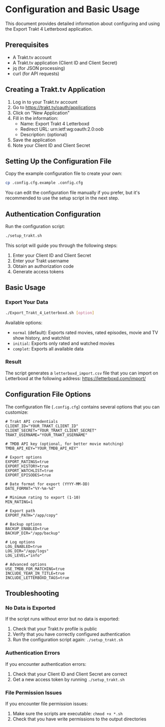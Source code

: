 # Configuration and Basic Usage

This document provides detailed information about configuring and using the Export Trakt 4 Letterboxd application.

## Prerequisites

- A Trakt.tv account
- A Trakt.tv application (Client ID and Client Secret)
- jq (for JSON processing)
- curl (for API requests)

## Creating a Trakt.tv Application

1. Log in to your Trakt.tv account
2. Go to https://trakt.tv/oauth/applications
3. Click on "New Application"
4. Fill in the information:
   - Name: Export Trakt 4 Letterboxd
   - Redirect URL: urn:ietf:wg:oauth:2.0:oob
   - Description: (optional)
5. Save the application
6. Note your Client ID and Client Secret

## Setting Up the Configuration File

Copy the example configuration file to create your own:

```bash
cp .config.cfg.example .config.cfg
```

You can edit the configuration file manually if you prefer, but it's recommended to use the setup script in the next step.

## Authentication Configuration

Run the configuration script:

```bash
./setup_trakt.sh
```

This script will guide you through the following steps:

1. Enter your Client ID and Client Secret
2. Enter your Trakt username
3. Obtain an authorization code
4. Generate access tokens

## Basic Usage

### Export Your Data

```bash
./Export_Trakt_4_Letterboxd.sh [option]
```

Available options:

- `normal` (default): Exports rated movies, rated episodes, movie and TV show history, and watchlist
- `initial`: Exports only rated and watched movies
- `complet`: Exports all available data

### Result

The script generates a `letterboxd_import.csv` file that you can import on Letterboxd at the following address: https://letterboxd.com/import/

## Configuration File Options

The configuration file (`.config.cfg`) contains several options that you can customize:

```
# Trakt API credentials
CLIENT_ID="YOUR_TRAKT_CLIENT_ID"
CLIENT_SECRET="YOUR_TRAKT_CLIENT_SECRET"
TRAKT_USERNAME="YOUR_TRAKT_USERNAME"

# TMDB API key (optional, for better movie matching)
TMDB_API_KEY="YOUR_TMDB_API_KEY"

# Export options
EXPORT_RATINGS=true
EXPORT_HISTORY=true
EXPORT_WATCHLIST=true
EXPORT_EPISODES=true

# Date format for export (YYYY-MM-DD)
DATE_FORMAT="%Y-%m-%d"

# Minimum rating to export (1-10)
MIN_RATING=1

# Export path
EXPORT_PATH="/app/copy"

# Backup options
BACKUP_ENABLED=true
BACKUP_DIR="/app/backup"

# Log options
LOG_ENABLED=true
LOG_DIR="/app/logs"
LOG_LEVEL="info"

# Advanced options
USE_TMDB_FOR_MATCHING=true
INCLUDE_YEAR_IN_TITLE=true
INCLUDE_LETTERBOXD_TAGS=true
```

## Troubleshooting

### No Data is Exported

If the script runs without error but no data is exported:

1. Check that your Trakt.tv profile is public
2. Verify that you have correctly configured authentication
3. Run the configuration script again: `./setup_trakt.sh`

### Authentication Errors

If you encounter authentication errors:

1. Check that your Client ID and Client Secret are correct
2. Get a new access token by running `./setup_trakt.sh`

### File Permission Issues

If you encounter file permission issues:

1. Make sure the scripts are executable: `chmod +x *.sh`
2. Check that you have write permissions to the output directories
